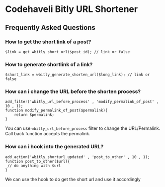 # Codehaveli Bitly URL Shortener

## Frequently Asked Questions

### How to get the short link of a post?

```
$link = get_wbitly_short_url($post_id); // link or false

```

### How to generate shortlink of a link?

```
$short_link = wbitly_generate_shorten_url($long_link); // link or false
```

### How can i change the URL before the shorten process?

```
add_filter('wbitly_url_before_process' , 'modify_permalink_of_post' , 10 , 1);
function modify_permalink_of_post($permalink){
	return $permalink;
}

```

You can use `wbitly_url_before_process` filter to change the URL/Permalink. Call back function accepts the permalink.

### How can i hook into the generated URL?

```
add_action('wbitly_shorturl_updated' , 'post_to_other' , 10 , 1);
function post_to_other($url){
 // do anything with $url
}
```

We can use the hook to do get the short url and use it accordingly
